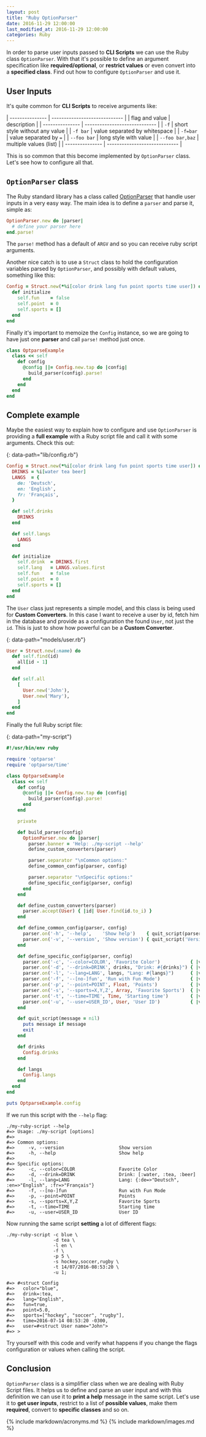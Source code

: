 ```yaml
---
layout: post
title: "Ruby OptionParser"
date: 2016-11-29 12:00:00
last_modified_at: 2016-11-29 12:00:00
categories: Ruby
---
```


In order to parse user inputs passed to **CLI Scripts** we can use the Ruby class `OptionParser`. With that it's possible to define an argument specification like **required/optional**, or **restrict values** or even convert into a **specified class**. Find out how to configure `OptionParser` and use it.

## User Inputs

It's quite common for **CLI Scripts** to receive arguments like:

| --------------- | ----------------------------- |
| flag and value  | description                   |
| --------------- | ----------------------------- |
| `-f`            | short style without any value |
| `-f bar`        | value separated by whitespace |
| `-f=bar`        | value separated by `=`        |
| `--foo bar`     | long style with value         |
| `--foo bar,baz` | multiple values (list)        |
| --------------- | ----------------------------- |

This is so common that this become implemented by `OptionParser` class. Let's see how to configure all that.

## `OptionParser` class

The Ruby standard library has a class called [OptionParser][ruby-option-parser] that handle user inputs in a very easy way. The main idea is to define a `parser` and parse it, simple as:

```ruby
OptionParser.new do |parser|
  # define your parser here
end.parse!
```

The `parse!` method has a default of `ARGV` and so you can receive ruby script arguments.

Another nice catch is to use a `Struct` class to hold the configuration variables parsed by `OptionParser`, and possibly with default values, something like this:

```ruby
Config = Struct.new(*%i[color drink lang fun point sports time user]) do
  def initialize
    self.fun    = false
    self.point  = 0
    self.sports = []
  end
end
```

Finally it's important to memoize the `Config` instance, so we are going to have just one **parser** and call `parse!` method just once.

```ruby
class OptparseExample
  class << self
    def config
      @config ||= Config.new.tap do |config|
        build_parser(config).parse!
      end
    end
  end
end
```

## Complete example

Maybe the easiest way to explain how to configure and use `OptionParser` is providing a **full example** with a Ruby script file and call it with some arguments. Check this out:

{: data-path="lib/config.rb"}
```ruby
Config = Struct.new(*%i[color drink lang fun point sports time user]) do
  DRINKS = %i[water tea beer]
  LANGS  = {
    de: 'Deutsch',
    en: 'English',
    fr: 'Français',
  }

  def self.drinks
    DRINKS
  end

  def self.langs
    LANGS
  end

  def initialize
    self.drink  = DRINKS.first
    self.lang   = LANGS.values.first
    self.fun    = false
    self.point  = 0
    self.sports = []
  end
end
```

The `User` class just represents a simple model, and this class is being used for **Custom Converters**. In this case I want to receive a user by id, fetch him in the database and provide as a configuration the found `User`, not just the `id`. This is just to show how powerful can be a **Custom Converter**.

{: data-path="models/user.rb"}
```ruby
User = Struct.new(:name) do
  def self.find(id)
    all[id - 1]
  end

  def self.all
    [
      User.new('John'),
      User.new('Mary'),
    ]
  end
end
```

Finally the full Ruby script file:

{: data-path="my-script"}
```ruby
#!/usr/bin/env ruby

require 'optparse'
require 'optparse/time'

class OptparseExample
  class << self
    def config
      @config ||= Config.new.tap do |config|
        build_parser(config).parse!
      end
    end

    private

    def build_parser(config)
      OptionParser.new do |parser|
        parser.banner = 'Help: ./my-script --help'
        define_custom_converters(parser)

        parser.separator "\nCommon options:"
        define_common_config(parser, config)

        parser.separator "\nSpecific options:"
        define_specific_config(parser, config)
      end
    end

    def define_custom_converters(parser)
      parser.accept(User) { |id| User.find(id.to_i) }
    end

    def define_common_config(parser, config)
      parser.on('-h', '--help',    'Show help')    { quit_script(parser) }
      parser.on('-v', '--version', 'Show version') { quit_script('Version => 1.0.0') }
    end

    def define_specific_config(parser, config)
      parser.on('-c', '--color=COLOR', 'Favorite Color')           { |v| config.color  = v }
      parser.on('-d', '--drink=DRINK', drinks, "Drink: #{drinks}") { |v| config.drink  = v }
      parser.on('-l', '--lang=LANG', langs, "Lang: #{langs}")      { |v| config.lang   = v }
      parser.on('-f', '--[no-]fun', 'Run with Fun Mode')           { |v| config.fun    = v }
      parser.on('-p', '--point=POINT', Float, 'Points')            { |v| config.point  = v }
      parser.on('-s', '--sports=X,Y,Z', Array, 'Favorite Sports')  { |v| config.sports = v }
      parser.on('-t', '--time=TIME', Time, 'Starting time')        { |v| config.time   = v }
      parser.on('-u', '--user=USER_ID', User, 'User ID')           { |v| config.user   = v }
    end

    def quit_script(message = nil)
      puts message if message
      exit
    end

    def drinks
      Config.drinks
    end

    def langs
      Config.langs
    end
  end
end

puts OptparseExample.config
```

If we run this script with the `--help` flag:

```shell
./my-ruby-script --help
#=> Usage: ./my-script [options]
#=>
#=> Common options:
#=>     -v, --version                    Show version
#=>     -h, --help                       Show help
#=>
#=> Specific options:
#=>     -c, --color=COLOR                Favorite Color
#=>     -d, --drink=DRINK                Drink: [:water, :tea, :beer]
#=>     -l, --lang=LANG                  Lang: {:de=>"Deutsch", :en=>"English", :fr=>"Français"}
#=>     -f, --[no-]fun                   Run with Fun Mode
#=>     -p, --point=POINT                Points
#=>     -s, --sports=X,Y,Z               Favorite Sports
#=>     -t, --time=TIME                  Starting time
#=>     -u, --user=USER_ID               User ID
```

Now running the same script **setting** a lot of different flags:

```shell
./my-ruby-script -c blue \
                 -d tea \
                 -l en \
                 -f \
                 -p 5 \
                 -s hockey,soccer,rugby \
                 -t 14/07/2016-08:53:20 \
                 -u 1;

#=> #<struct Config
#=>   color="blue",
#=>   drink=:tea,
#=>   lang="English",
#=>   fun=true,
#=>   point=5.0,
#=>   sports=["hockey", "soccer", "rugby"],
#=>   time=2016-07-14 08:53:20 -0300,
#=>   user=#<struct User name="John">
#=> >
```

Try yourself with this code and verify what happens if you change the flags configuration or values when calling the script.

## Conclusion

`OptionParser` class is a simplifier class when we are dealing with Ruby Script files. It helps us to define and parse an user input and with this definition we can use it to **print a help** message in the same script. Let's use it to **get user inputs**, restrict to a list of **possible values**, make them **required**, convert to **specific classes** and so on.

{% include markdown/acronyms.md %}
{% include markdown/images.md %}

[ruby-option-parser]: http://ruby-doc.org/stdlib-2.3.3/libdoc/optparse/rdoc/OptionParser.html 'Ruby option-parser'

